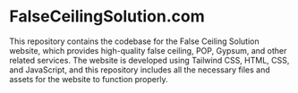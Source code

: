 # FalseCeilingSolution.com
This repository contains the codebase for the False Ceiling Solution website, which provides high-quality false ceiling, POP, Gypsum, and other related services. The website is developed using Tailwind CSS, HTML, CSS, and JavaScript, and this repository includes all the necessary files and assets for the website to function properly.
